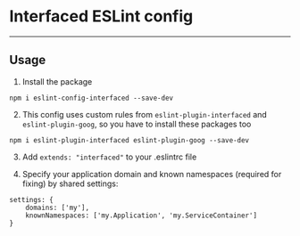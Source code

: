 # Interfaced ESLint config

***

## Usage

1) Install the package

```
npm i eslint-config-interfaced --save-dev
```

2) This config uses custom rules from `eslint-plugin-interfaced` and `eslint-plugin-goog`, so you have to install these packages too

```
npm i eslint-plugin-interfaced eslint-plugin-goog --save-dev
```

3) Add `extends: "interfaced"` to your .eslintrc file

4) Specify your application domain and known namespaces (required for fixing) by shared settings:

```
settings: {
	domains: ['my'],
	knownNamespaces: ['my.Application', 'my.ServiceContainer']
}
```
